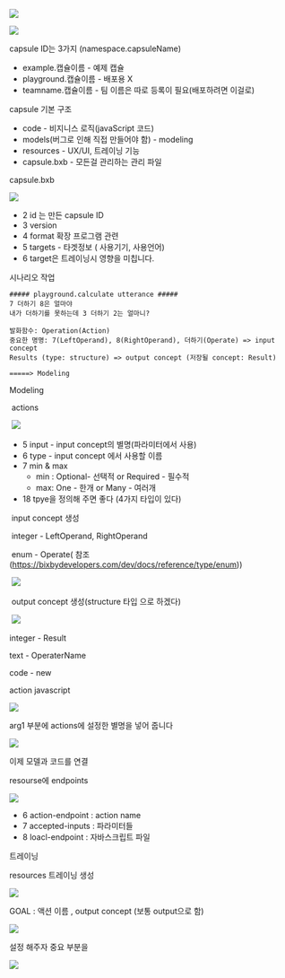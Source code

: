 ![](1.JPG)





![](2.JPG)



capsule ID는 3가지 (namespace.capsuleName)

* example.캡슐이름 - 예제 캡슐
* playground.캡슐이름 - 배포용 X
* teamname.캡슐이름 - 팀 이름은 따로 등록이 필요(배포하려면 이걸로)



capsule 기본 구조

* code - 비지니스 로직(javaScript 코드)
* models(버그로 인해 직접 만들어야 함) - modeling
* resources - UX/UI, 트레이닝 기능
* capsule.bxb - 모든걸 관리하는 관리 파일



capsule.bxb

![](3.JPG)

* 2 id 는 만든 capsule ID
* 3 version 
* 4 format 확장 프로그램 관련
* 5 targets - 타겟정보 ( 사용기기, 사용언어)
* 6 target은 트레이닝시 영향을 미칩니다.



시나리오 작업 

```
##### playground.calculate utterance #####
7 더하기 8은 얼마야
내가 더하기를 못하는데 3 더하기 2는 얼마니?

발화함수: Operation(Action)
중요한 명명: 7(LeftOperand), 8(RightOperand), 더하기(Operate) => input concept
Results (type: structure) => output concept (저장될 concept: Result)

=====> Modeling
```



Modeling

​	actions

​		![](4.JPG)

* 5 input - input concept의 별명(파라미터에서 사용)
* 6 type - input concept 에서 사용할 이름
* 7 min & max 
  * min : Optional- 선택적 or Required - 필수적
  * max: One - 한개 or Many - 여러개
* 18 tpye을 정의해 주면 좋다 (4가지 타입이 있다)



​	input concept 생성

​	integer - LeftOperand, RightOperand

​	enum - Operate( 참조 (https://bixbydevelopers.com/dev/docs/reference/type/enum))

​	![](13.JPG)

​	output concept 생성(structure 타입 으로 하겠다)

​	![](5.JPG)

integer - Result

text - OperaterName



code - new

action javascript

![](6.JPG)

arg1 부분에 actions에 설정한 별명을 넣어 줍니다

![](7.JPG)



이제 모델과 코드를 연결

resourse에 endpoints

![](8.JPG)

* 6 action-endpoint : action name
* 7 accepted-inputs : 파라미터들
* 8 loacl-endpoint : 자바스크립트 파일



트레이닝

resources 트레이닝 생성

![](9.JPG)

GOAL : 액션 이름 , output concept (보통 output으로 함)

![](11.JPG)

설정 해주자 중요 부분을

![](12.JPG)